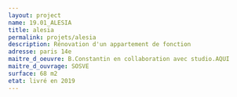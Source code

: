 ```yaml
---
layout: project
name: 19.01_ALESIA
title: alesia
permalink: projets/alesia
description: Rénovation d'un appartement de fonction
adresse: paris 14e
maitre_d_oeuvre: B.Constantin en collaboration avec studio.AQUI
maitre_d_ouvrage: SOSVE
surface: 68 m2
etat: livré en 2019
---
```


